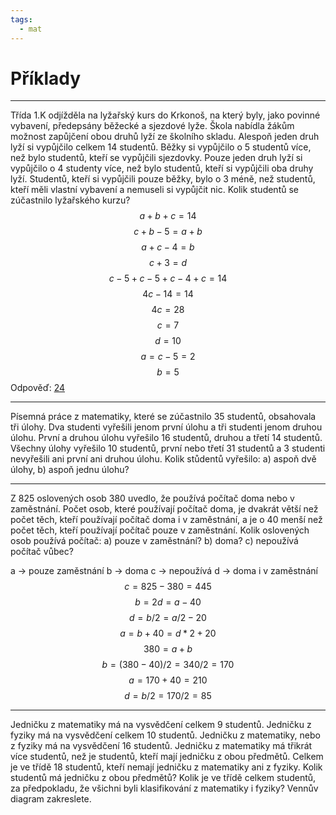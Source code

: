 ```yaml
---
tags:
  - mat
---
```

# Příklady
---
Třída 1.K odjížděla na lyžařský kurs do Krkonoš, na který byly, jako povinné vybavení, předepsány běžecké a sjezdové lyže. Škola nabídla žákům možnost zapůjčení obou druhů lyží ze školního skladu. Alespoň jeden druh lyží si vypůjčilo celkem 14 studentů. Běžky si vypůjčilo o 5 studentů více, než bylo studentů, kteří se vypůjčili sjezdovky. Pouze jeden druh lyží si vypůjčilo o 4 studenty více, než bylo studentů, kteří si vypůjčili oba druhy lyží. Studentů, kteří si vypůjčili pouze běžky, bylo o 3 méně, než studentů, kteří měli vlastní vybavení a nemuseli si vypůjčit nic. Kolik studentů se zúčastnilo lyžařského kurzu?
$$a+b+c=14$$
$$c+b-5 = a+b$$
$$a+c-4=b$$
$$c+3=d$$
$$c-5+c-5+c-4+c=14$$
$$4c-14=14$$
$$4c=28$$
$$c=7$$
$$d=10$$
$$a=c-5=2$$
$$b=5$$
Odpověď: <u>24</u>

---
Písemná práce z matematiky, které se zúčastnilo 35 studentů, obsahovala tři úlohy. Dva studenti vyřešili jenom první úlohu a tři studenti jenom druhou úlohu. První a druhou úlohu vyřešilo 16 studentů, druhou a třetí 14 studentů. Všechny úlohy vyřešilo 10 studentů, první nebo třetí 31 studentů a 3 studenti nevyřešili ani první ani druhou úlohu. Kolik stůdentů vyřešilo: a) aspoň dvě úlohy, b) aspoň jednu úlohu?

---
Z 825 oslovených osob 380 uvedlo, že používá počítač doma nebo v zaměstnání. Počet osob, které používají počítač doma, je dvakrát větší než počet těch, kteří používají počítač doma i v zaměstnání, a je o 40 menší než počet těch, kteří používají počítač pouze v zaměstnání. Kolik oslovených osob používá počítač:
a) pouze v zaměstnání?	b) doma?	c) nepoužívá počítač vůbec?

a -> pouze zaměstnání
b -> doma
c -> nepoužívá
d -> doma i v zaměstnání
$$c = 825-380 = 445$$
$$b = 2d = a - 40$$
$$d = b/2 = a/2 - 20$$
$$a = b + 40 = d*2 + 20$$
$$380 = a + b$$
$$b = (380 - 40) / 2 = 340 / 2 = 170$$
$$a = 170 + 40 = 210$$
$$d = b/2 = 170/2 = 85$$

---
Jedničku z matematiky má na vysvědčení celkem 9 studentů. Jedničku z fyziky má na vysvědčení celkem 10 studentů. Jedničku z matematiky, nebo z fyziky má na vysvědčení 16 studentů. Jedničku z matematiky má třikrát více studentů, než je studentů, kteří mají jedničku z obou předmětů. Celkem je ve třídě 18 studentů, kteří nemají jedničku z matematiky ani z fyziky. Kolik studentů má jedničku z obou předmětů? Kolik je ve třídě celkem studentů, za předpokladu, že všichni byli klasifikování z matematiky i fyziky? Vennův diagram zakreslete.